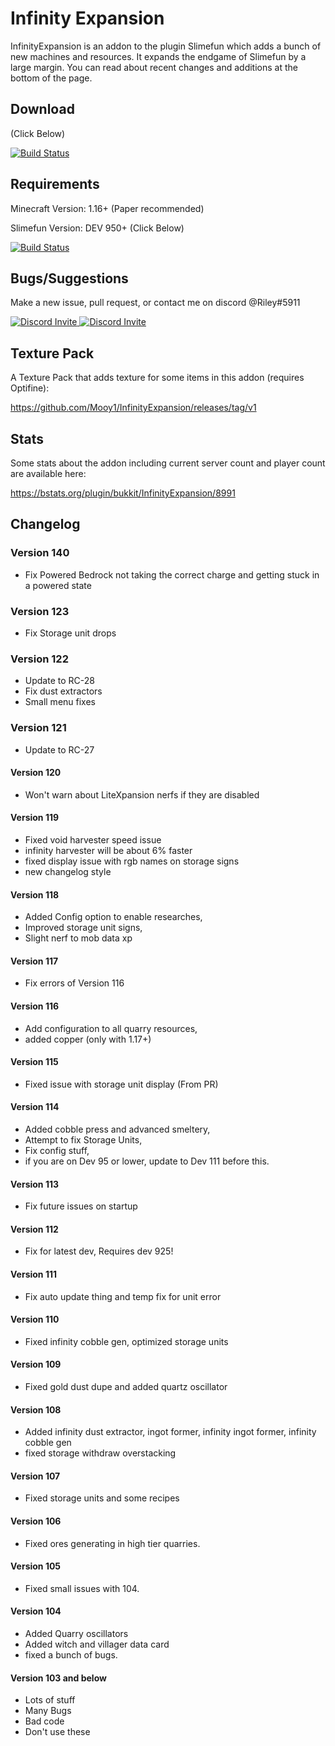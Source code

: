 # Infinity Expansion

InfinityExpansion is an addon to the plugin Slimefun which adds a bunch of new machines and resources. 
It expands the endgame of Slimefun by a large margin.
You can read about recent changes and additions at the bottom of the page.

## Download

(Click Below)

[![Build Status](https://thebusybiscuit.github.io/builds/Mooy1/InfinityExpansion/master/badge.svg)](https://thebusybiscuit.github.io/builds/Mooy1/InfinityExpansion/master)

## Requirements

Minecraft Version: 1.16+ (Paper recommended)

Slimefun Version: DEV 950+ (Click Below)

[![Build Status](https://thebusybiscuit.github.io/builds/TheBusyBiscuit/Slimefun4/master/badge.svg)](https://thebusybiscuit.github.io/builds/TheBusyBiscuit/Slimefun4/master/)

## Bugs/Suggestions

Make a new issue, pull request, or contact me on discord @Riley#5911

<p>
  <a href="https://discord.gg/slimefun">
    <img src="https://discordapp.com/api/guilds/565557184348422174/widget.png?style=banner3" alt="Discord Invite"/>
  </a>
  <a href="https://discord.gg/SqD3gg5SAU">
    <img src="https://discordapp.com/api/guilds/809178621424041997/widget.png?style=banner3" alt="Discord Invite"/>
  </a>
</p>

## Texture Pack

A Texture Pack that adds texture for some items in this addon (requires Optifine):

https://github.com/Mooy1/InfinityExpansion/releases/tag/v1

## Stats

Some stats about the addon including current server count and player count are available here:

https://bstats.org/plugin/bukkit/InfinityExpansion/8991

## Changelog
### Version 140
- Fix Powered Bedrock not taking the correct charge and getting stuck in a powered state
### Version 123
- Fix Storage unit drops
### Version 122
- Update to RC-28
- Fix dust extractors
- Small menu fixes
### Version 121
- Update to RC-27
#### Version 120
- Won't warn about LiteXpansion nerfs if they are disabled
#### Version 119
- Fixed void harvester speed issue
- infinity harvester will be about 6% faster
- fixed display issue with rgb names on storage signs
- new changelog style
#### Version 118
- Added Config option to enable researches, 
- Improved storage unit signs, 
- Slight nerf to mob data xp
#### Version 117
- Fix errors of Version 116
#### Version 116
- Add configuration to all quarry resources, 
- added copper (only with 1.17+)
#### Version 115
- Fixed issue with storage unit display (From PR)
#### Version 114
- Added cobble press and advanced smeltery, 
- Attempt to fix Storage Units, 
- Fix config stuff, 
- if you are on Dev 95 or lower, update to Dev 111 before this.
#### Version 113
- Fix future issues on startup
#### Version 112
- Fix for latest dev, Requires dev 925!
#### Version 111
- Fix auto update thing and temp fix for unit error
#### Version 110
- Fixed infinity cobble gen, optimized storage units
#### Version 109
- Fixed gold dust dupe and added quartz oscillator
#### Version 108
- Added infinity dust extractor, ingot former, infinity ingot former, infinity cobble gen
- fixed storage withdraw overstacking
#### Version 107
- Fixed storage units and some recipes
#### Version 106
- Fixed ores generating in high tier quarries.
#### Version 105
- Fixed small issues with 104.
#### Version 104
- Added Quarry oscillators
- Added witch and villager data card 
- fixed a bunch of bugs.
#### Version 103 and below
- Lots of stuff
- Many Bugs
- Bad code
- Don't use these
